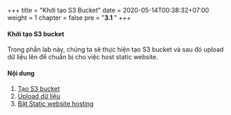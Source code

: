 +++
title = "Khởi tạo S3 Bucket"
date = 2020-05-14T00:38:32+07:00
weight = 1
chapter = false
pre = "<b>3.1 </b>"
+++

#### Khởi tạo S3 bucket

Trong phần lab này, chúng ta sẽ thực hiện tạo S3 bucket và sau đó upload dữ liệu lên để chuẩn bị cho việc host static website.

#### Nội dung

1. [Tạo S3 bucket](3-deployment-frontend/1-S3-Bucket/1-create-s3)
2. [Upload dữ liệu](3-deployment-frontend/1-S3-Bucket/2-upload-s3)
3. [Bật Static website hosting](3-deployment-frontend/1-S3-Bucket/3-web-hosting)
